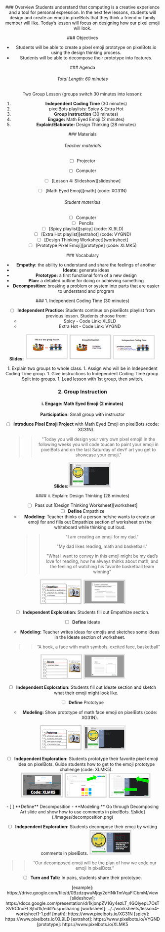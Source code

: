 <header title='Designing Pixel Emojis' subtitle='Lesson 4'/>

<notable>

<iconp src='/icons/activity.png'>### Overview</iconp>
Students understand that computing is a creative experience and a tool for personal expression. In the next few lessons, students will design and create an emoji in pixelBots that they think a friend or family member will like. Today’s lesson will focus on designing how our pixel emoji will look.



<iconp src='/icons/objectives.png'>### Objectives</iconp>

- Students will be able to create a pixel emoji prototype on pixelBots.io using the design thinking process.
- Students will be able to decompose their prototype into features.


<iconp src='/icons/agenda.png'>### Agenda</iconp>
###### Total Length: 60 minutes
Two Group Lesson (groups switch 30 minutes into lesson):
1. **Independent Coding Time** (30 minutes)
  1. pixelBots playlists: Spicy & Extra Hot
1. **Group Instruction** (30 minutes)
  1. **Engage:** Math Eyed Emoji (2 minutes)
  1. **Explain/Elaborate:** Design Thinking (28 minutes)




<note>

<iconp src='/icons/materials.png'>### Materials</iconp>

###### Teacher materials
- [ ] Projector
- [ ] Computer
- [ ] [Lesson 4: Slideshow][slideshow]
- [ ] [Math Eyed Emoji][math] (code: XG31N)


###### Student materials
- [ ] Computer
- [ ] Pencils
- [ ] [Spicy playlist][spicy] (code: XL9LD)
- [ ] [Extra Hot playlist][extrahot] (code: VYGND)
- [ ] [Design Thinking Worksheet][worksheet]
- [ ] [Prototype Pixel Emoji][prototype] (code: XLMK5)

<iconp src='/icons/vocab.png'>### Vocabulary</iconp>

- **Empathy:** the ability to understand and share the feelings of another
- **Ideate:** generate ideas
- **Prototype:** a first functional form of a new design
- **Plan:** a detailed outline for doing or achieving something
- **Decomposition:** breaking a problem or system into parts that are easier to understand and program


</note>

<pagebreak/>
### 1. Independent Coding Time (30 minutes)

- [ ] **Independent Practice:** Students continue on pixelBots playlist from previous lesson. Students choose from:
  - Spicy - Code Link: XL9LD
  - Extra Hot - Code Link: VYGND

**Slides:**
![Two Groups](./images/ICT.png)

<note type="tip" title="Tip">
1. Explain two groups to whole class.
1. Assign who will be in Independent Coding Time group.
1. Give instructions to Independent Coding Time group. Split into groups.
1. Lead lesson with 1st group, then switch.</note>



### 2. Group Instruction
#### i. Engage: Math Eyed Emoji (2 minutes)
**Participation:** Small group with instructor
- [ ] **Introduce Pixel Emoji Project** with Math Eyed Emoji on pixelBots (code: XG31N).
  >>"Today you will design your very own pixel emoji! In the following weeks you will code toucan to paint your emoji in pixelBots and on the last Saturday of devY art you get to showcase your emoji."

<note>**Slides:**![Math Eyed Emoji](./images/engage.png)</note>

<pagebreak/>
#### ii. Explain: Design Thinking (28 minutes)

- [ ] Pass out [Design Thinking Worksheet][worksheet]
- [ ] **Define** Empathize
  - **Modeling:** Teacher thinks of a person he/she wants to create an emoji for and fills out Empathize section of worksheet on the whiteboard while thinking out loud.
    >>"I am creating an emoji for my dad."
    >>
    >>"My dad likes reading, math and basketball."
    >>
    >>"What I want to convey in this emoji might be my dad’s love for reading, how he always thinks about math, and the feeling of watching his favorite basketball team winning"

<note>![slide](./images/empathize.png)</note>

- [ ] **Independent Exploration:** Students fill out Empathize section.

- [ ] **Define** Ideate
  -  **Modeling:** Teacher writes ideas for emojis and sketches some ideas in the Ideate section of worksheet.
    >>“A book, a face with math symbols, excited face, basketball”

<note>![slide](./images/ideate.png)</note>

- [ ] **Independent Exploration:** Students fill out Ideate section and sketch what their emoji might look like.

- [ ] **Define** Prototype
  - **Modeling:** Show prototype of math face emoji on pixelBots (code: XG31N).

<note>![slide](./images/prototype.png)</note>

- [ ] **Independent Exploration:** Students prototype their favorite pixel emoji idea on pixelBots. Guide students how to get to the emoji prototype challenge (code: XLMK5).
<note>![slide](./images/prototype2.png)</note>

<pagebreak/>
- [ ] **Define** Decomposition
  - **Modeling:** Go through Decomposing Art slide and show how to use comments in pixelBots.
<note>![slide](./images/decomposition.png)</note>

- [ ] **Independent Exploration:** Students decompose their emoji by writing comments in pixelBots.
<note>![slide](./images/comments.png)</note>
>>“Our decomposed emoji will be the plan of how we code our emoji in pixelBots.”

- [ ] **Turn and Talk:** In pairs, students share their prototype.

</notable>
[example]: https://drive.google.com/file/d/0BzdzqwuMjqy2eHNkTmVqaFlCbmM/view
[slideshow]: https://docs.google.com/presentation/d/1kjonpZV1Gy4ezLT_4GQlyepL7OsTSVRCtnoFLSjhd1k/edit?usp=sharing
[worksheet]: ../../worksheets/lesson4-worksheet1-1.pdf
[math]: https://www.pixelbots.io/XG31N
[spicy]: https://www.pixelbots.io/XL9LD
[extrahot]: https://www.pixelbots.io/VYGND
[prototype]: https://www.pixelbots.io/XLMK5
